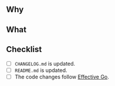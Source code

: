 ## Why

<!-- Why this pull request was created? Explain the problem that this pull request is trying to solve -->

## What

<!-- What does this pull request contain? Explain what is this pull request changing -->

## Checklist

<!-- All items should be verified and marked as done.
     If an item doesn't apply to the introduced changes - check it as done too -->
- [ ] `CHANGELOG.md` is updated.
- [ ] `README.md` is updated.
- [ ] The code changes follow [Effective Go](https://golang.org/doc/effective_go).
